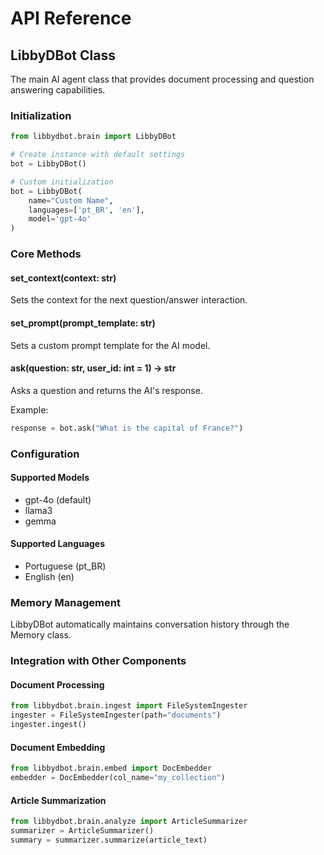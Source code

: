 # API Reference

## LibbyDBot Class

The main AI agent class that provides document processing and question answering capabilities.

### Initialization
```python
from libbydbot.brain import LibbyDBot

# Create instance with default settings
bot = LibbyDBot()

# Custom initialization
bot = LibbyDBot(
    name="Custom Name",
    languages=['pt_BR', 'en'],
    model='gpt-4o'
)
```

### Core Methods

#### set_context(context: str)
Sets the context for the next question/answer interaction.

#### set_prompt(prompt_template: str)
Sets a custom prompt template for the AI model.

#### ask(question: str, user_id: int = 1) -> str
Asks a question and returns the AI's response.

Example:
```python
response = bot.ask("What is the capital of France?")
```

### Configuration

#### Supported Models
- gpt-4o (default)
- llama3
- gemma

#### Supported Languages
- Portuguese (pt_BR)
- English (en)

### Memory Management
LibbyDBot automatically maintains conversation history through the Memory class.

### Integration with Other Components

#### Document Processing
```python
from libbydbot.brain.ingest import FileSystemIngester
ingester = FileSystemIngester(path="documents")
ingester.ingest()
```

#### Document Embedding
```python
from libbydbot.brain.embed import DocEmbedder
embedder = DocEmbedder(col_name="my_collection")
```

#### Article Summarization
```python
from libbydbot.brain.analyze import ArticleSummarizer
summarizer = ArticleSummarizer()
summary = summarizer.summarize(article_text)
```
